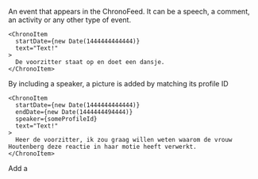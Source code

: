 An event that appears in the ChronoFeed. It can be a speech, a comment, an activity or any other type of event.

    <ChronoItem
      startDate={new Date(1444444444444)}
      text="Text!"
    >
      De voorzitter staat op en doet een dansje.
    </ChronoItem>

By including a speaker, a picture is added by matching its profile ID

    <ChronoItem
      startDate={new Date(1444444444444)}
      endDate={new Date(1444444494444)}
      speaker={someProfileId}
      text="Text!"
    >
      Heer de voorzitter, ik zou graag willen weten waarom de vrouw Houtenberg deze reactie in haar motie heeft verwerkt.
    </ChronoItem>

Add a

